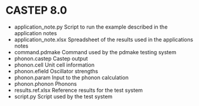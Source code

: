 # CASTEP 8.0
- application_note.py      Script to run the example described in the application notes
- application_note.xlsx    Spreadsheet of the results used in the applications notes
- command.pdmake           Command used by the pdmake testing system
- phonon.castep            Castep output
- phonon.cell              Unit cell information
- phonon.efield            Oscillator strengths
- phonon.param             Input to the phonon calculation
- phonon.phonon            Phonons
- results.ref.xlsx         Reference results for the test system
- script.py                Script used by the test system
